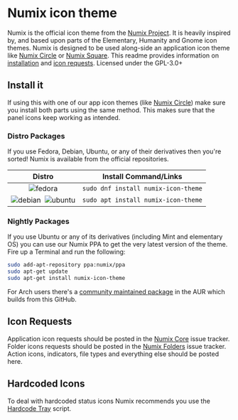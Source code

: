 # Numix icon theme
Numix is the official icon theme from the [Numix Project](http://numixproject.org). It is heavily inspired by, and based upon parts of the Elementary, Humanity and Gnome icon themes. Numix is designed to be used along-side an application icon theme like [Numix Circle](https://github.com/numixproject/numix-icon-theme-circle) or [Numix Square](https://github.com/numixproject/numix-icon-theme-square). This readme provides information on [installation](https://github.com/numixproject/numix-icon-theme#install-it) and [icon requests](https://github.com/numixproject/numix-icon-theme#icon-requests). Licensed under the GPL-3.0+

## Install it
If using this with one of our app icon themes (like [Numix Circle](https://github.com/numixproject/numix-icon-theme-circle)) make sure you install both parts using the same method. This makes sure that the panel icons keep working as intended.

### Distro Packages
If you use Fedora, Debian, Ubuntu, or any of their derivatives then you're sorted! Numix is available from the official repositories.

|Distro|Install Command/Links|
|:----:|:----:|
|![fedora][fedora]|`sudo dnf install numix-icon-theme`|
|![debian][debian] &nbsp;![ubuntu][ubuntu]|`sudo apt install numix-icon-theme`|

### Nightly Packages
If you use Ubuntu or any of its derivatives (including Mint and elementary OS) you can use our Numix PPA to get the very latest version of the theme. Fire up a Terminal and run the following:

```bash
sudo add-apt-repository ppa:numix/ppa
sudo apt-get update
sudo apt-get install numix-icon-theme
```

For Arch users there's a [community maintained package](https://aur.archlinux.org/packages/numix-icon-theme-git/) in the AUR which builds from this GitHub.

## Icon Requests
Application icon requests should be posted in the [Numix Core](https://github.com/numixproject/numix-core) issue tracker. Folder icons requests should be posted in the [Numix Folders](https://github.com/numixproject/numix-folders/issues) issue tracker. Action icons, indicators, file types and everything else should be posted here.

## Hardcoded Icons
To deal with hardcoded status icons Numix recommends you use the [Hardcode Tray](https://github.com/bil-elmoussaoui/Hardcode-Tray) script.

[antergos]: https://antergos.com/distro-logos/logo-square26x26.png "antergos"
[arch]: https://antergos.com/distro-logos/archlogo26x26.png "arch"
[fedora]: https://antergos.com/distro-logos/fedora-logo.png "fedora"
[openSUSE]: https://antergos.com/distro-logos/Geeko-button-bling7.png "openSUSE"
[ubuntu]: https://antergos.com/distro-logos/ubuntu_orange_hex.png "ubuntu"
[debian]: https://antergos.com/distro-logos/openlogo-nd-25.png "debian"
